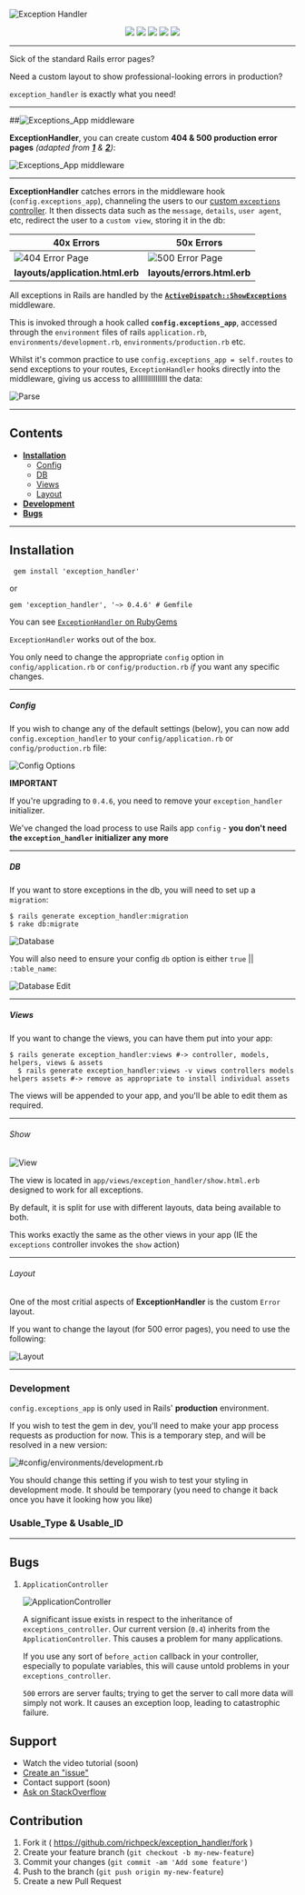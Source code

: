 ![Exception Handler](/readme/title.jpg "Exception Handler Logo")

<p align="center">
  <a href="http://badge.fury.io/rb/exception_handler"><img src="https://badge.fury.io/rb/exception_handler.svg"></a>
  <a href="https://codeclimate.com/github/richpeck/exception_handler"><img src="https://codeclimate.com/github/richpeck/exception_handler.png"></a>
  <a href="https://gemnasium.com/richpeck/exception_handler"><img src="https://gemnasium.com/richpeck/exception_handler.svg"></a>
  <a href="https://coveralls.io/r/richpeck/exception_handler"><img src="https://coveralls.io/repos/richpeck/exception_handler/badge.png"></a>
  <a href="https://travis-ci.org/richpeck/exception_handler"><img src="https://travis-ci.org/richpeck/exception_handler.svg?branch=master"></a>
</p>

----------

Sick of the standard Rails error pages?

Need a custom layout to show professional-looking errors in production?

`exception_handler` is exactly what you need!

----------

##![Exceptions_App middleware](/readme/titles/custom_error_pages.png)

**ExceptionHandler**, you can create custom **404 & 500 production error pages** *(adapted from [**1**](https://gist.github.com/wojtha/8433843) & [**2**](http://www.sharagoz.com/posts/1-rolling-your-own-exception-handler-in-rails-3))*:

![Exceptions_App middleware](/readme/subtitle.jpg)

---

**ExceptionHandler** catches errors in the middleware hook (`config.exceptions_app`), channeling the users to our [custom `exceptions` controller](app/controllers/exception_handler/exception_controller.rb). It then dissects data such as the `message`, `details`, `user agent`, etc, redirect the user to a `custom view`, storing it in the db:

**40x Errors** | **50x Errors**
--- | ---
![404 Error Page](/readme/400.jpg "404 Error Page (Uses Application Layout)") | ![500 Error Page](/readme/500.jpg "500 Error Page (Uses Error Layout)") 
**layouts/application.html.erb** | **layouts/errors.html.erb** 


All exceptions in Rails are handled by the [**`ActiveDispatch::ShowExceptions`**](https://github.com/rails/rails/blob/4-0-stable/actionpack/lib/action_dispatch/middleware/show_exceptions.rb) middleware. 

This is invoked through a hook called **`config.exceptions_app`**, accessed through the `environment` files of rails `application.rb`, `environments/development.rb`, `environments/production.rb` etc.

Whilst it's common practice to use `config.exceptions_app = self.routes` to send exceptions to your routes, `ExceptionHandler` hooks directly into the middleware, giving us access to allllllllllllllll the data:

![Parse](/readme/parser.jpg "Parser")

----------

## Contents

- [**Installation**](https://github.com/richpeck/exception_handler#installation)
  - [Config](https://github.com/richpeck/exception_handler#config)
  - [DB](https://github.com/richpeck/exception_handler#db)
  - [Views](https://github.com/richpeck/exception_handler#views)
  - [Layout](https://github.com/richpeck/exception_handler#layout)
- [**Development**](https://github.com/richpeck/exception_handler#development)
- [**Bugs**](https://github.com/richpeck/exception_handler#bugs)

----------

## Installation

     gem install 'exception_handler'
 
or 

    gem 'exception_handler', '~> 0.4.6' # Gemfile

You can see [`ExceptionHandler` on RubyGems](https://rubygems.org/gems/exception_handler)

`ExceptionHandler` works out of the box.

You only need to change the appropriate `config` option in `config/application.rb` or `config/production.rb` *if* you want any specific changes.

----------

##### Config

If you wish to change any of the default settings (below), you can now add `config.exception_handler` to your `config/application.rb` or `config/production.rb` file:

![Config Options](/readme/config.jpg)


**IMPORTANT**

If you're upgrading to `0.4.6`, you need to remove your `exception_handler` initializer.

We've changed the load process to use Rails app `config` - **you don't need the `exception_handler` initializer any more**

----------

##### DB

If you want to store exceptions in the db, you will need to set up a `migration`:

    $ rails generate exception_handler:migration
    $ rake db:migrate

![Database](/readme/db.jpg "Database")

You will also need to ensure your config `db` option is either `true` || `:table_name`:

![Database Edit](/readme/db_edit.jpg "Database Edit")

----------

##### Views

If you want to change the views, you can have them put into your app:

    $ rails generate exception_handler:views #-> controller, models, helpers, views & assets
	  $ rails generate exception_handler:views -v views controllers models helpers assets #-> remove as appropriate to install individual assets

The views will be appended to your app, and you'll be able to edit them as required.

---

###### Show

![View](/readme/view.jpg "View")

The view is located in `app/views/exception_handler/show.html.erb` designed to work for all exceptions.

By default, it is split for use with different layouts, data being available to both.

This works exactly the same as the other views in your app (IE the `exceptions` controller invokes the `show` action)

----------

###### Layout

One of the most critial aspects of **ExceptionHandler** is the custom `Error` layout.

If you want to change the layout (for 500 error pages), you need to use the following:

![Layout](/readme/layout.jpg "Layout")

----------

### Development

`config.exceptions_app` is only used in Rails' **production** environment.

If you wish to test the gem in dev, you'll need to make your app process requests as production for now. This is a temporary step, and will be resolved in a new version:

![#config/environments/development.rb](/readme/dev.jpg "Developer Testing")

You should change this setting if you wish to test your styling in development mode. It should be temporary (you need to change it back once you have it looking how you like)

### Usable_Type & Usable_ID

----------

## Bugs

1. `ApplicationController`

   ![ApplicationController](/readme/application_controller.jpg "Application Controller")
   
   A significant issue exists in respect to the inheritance of `exceptions_controller`.
   Our current version (`0.4`) inherits from the `ApplicationController`. This causes a problem for many applications.

   If you use any sort of `before_action` callback in your controller, especially to populate variables, this
   will cause untold problems in your `exceptions_controller`. 

   `500` errors are server faults; trying to get the server to call more data will simply not work. It causes
   an exception loop, leading to catastrophic failure.


## Support

 - Watch the video tutorial (soon)
 - [Create an "issue"](https://github.com/richpeck/exception_handler/issues) 
 - Contact support (soon)
 - [Ask on StackOverflow](http://stackoverflow.com/questions/ask?tags=exception_handler&ruby_on_rails) 

## Contribution

1. Fork it ( https://github.com/richpeck/exception_handler/fork )
2. Create your feature branch (`git checkout -b my-new-feature`)
3. Commit your changes (`git commit -am 'Add some feature'`)
4. Push to the branch (`git push origin my-new-feature`)
5. Create a new Pull Request